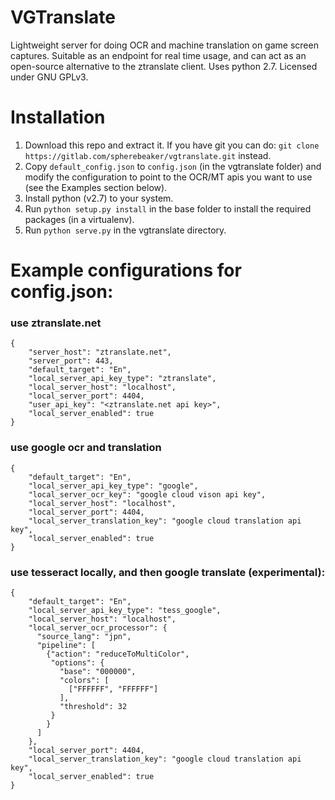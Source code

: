 # VGTranslate

Lightweight server for doing OCR and machine translation on game screen captures.  Suitable as an endpoint for real time usage, and can act as an open-source alternative to the ztranslate client.  Uses python 2.7.  Licensed under GNU GPLv3.

# Installation

1. Download this repo and extract it.  If you have git you can do: `git clone https://gitlab.com/spherebeaker/vgtranslate.git` instead.
2. Copy `default_config.json` to `config.json` (in the vgtranslate folder) and modify the configuration to point to the OCR/MT apis you want to use (see the Examples section below).
3. Install python (v2.7) to your system.
4. Run `python setup.py install` in the base folder to install the required packages (in a virtualenv).
5. Run `python serve.py` in the vgtranslate directory.
  

# Example configurations for config.json:

### use ztranslate.net
```
{
    "server_host": "ztranslate.net",
    "server_port": 443,
    "default_target": "En",
    "local_server_api_key_type": "ztranslate",
    "local_server_host": "localhost",
    "local_server_port": 4404,
    "user_api_key": "<ztranslate.net api key>",
    "local_server_enabled": true
}
```


### use google ocr and translation
```
{
    "default_target": "En",
    "local_server_api_key_type": "google",
    "local_server_ocr_key": "google cloud vison api key",
    "local_server_host": "localhost",
    "local_server_port": 4404,
    "local_server_translation_key": "google cloud translation api key",
    "local_server_enabled": true
}
```

### use tesseract locally, and then google translate (experimental):
```
{
    "default_target": "En",
    "local_server_api_key_type": "tess_google",
    "local_server_host": "localhost",
    "local_server_ocr_processor": {
      "source_lang": "jpn",
      "pipeline": [
        {"action": "reduceToMultiColor",
         "options": {
           "base": "000000",
           "colors": [
             ["FFFFFF", "FFFFFF"]
           ],
           "threshold": 32
         }
        }
      ]
    },
    "local_server_port": 4404,
    "local_server_translation_key": "google cloud translation api key",
    "local_server_enabled": true
}
```



